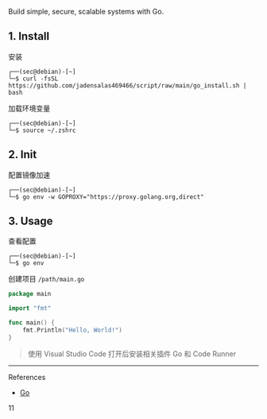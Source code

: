 Build simple, secure, scalable systems with Go.

## 1. Install

安装

```
┌──(sec@debian)-[~]
└─$ curl -fsSL https://github.com/jadensalas469466/script/raw/main/go_install.sh | bash
```

加载环境变量

```
┌──(sec@debian)-[~]
└─$ source ~/.zshrc
```

## 2. Init

配置镜像加速

```
┌──(sec@debian)-[~]
└─$ go env -w GOPROXY="https://proxy.golang.org,direct"
```

## 3. Usage

查看配置

```
┌──(sec@debian)-[~]
└─$ go env
```

创建项目 `/path/main.go` 

```go
package main

import "fmt"

func main() {
    fmt.Println("Hello, World!")
}

```

> 使用 Visual Studio Code 打开后安装相关插件 Go 和 Code Runner

---

References

- [Go](https://go.dev/)

11
